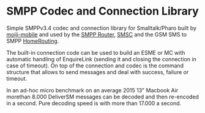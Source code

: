 SMPP Codec and Connection Library
=================================

Simple SMPPv3.4 codec and connection library for Smalltalk/Pharo
built by [moiji-mobile](http://www.moiji-mobile.com) and used by
the [SMPP Router](http://www.moiji-mobile.com/producs/smpp-router),
[SMSC](http://www.moiji-mobile.com/products/smsc) and the GSM SMS
to SMPP [HomeRouting](https://github.com/moiji-mobile/sms-routehome).

The built-in connection code can be used to build an ESME or MC
with automatic handling of EnquireLink (sending it and closing
the connection in case of timeout). On top of the connection and
codec is the command structure that allows to send messages and
deal with success, failure or timeout.

In an ad-hoc micro benchmark on an average 2015 13" Macbook Air
morethan 8.000 DeliverSM messages can be decoded and then re-encoded
in a second. Pure decoding speed is with more than 17.000 a second.
